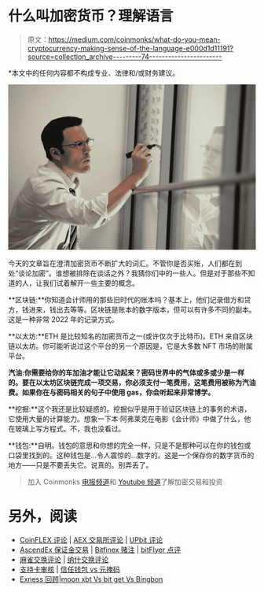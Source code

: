 # 什么叫加密货币？理解语言

> 原文：<https://medium.com/coinmonks/what-do-you-mean-cryptocurrency-making-sense-of-the-language-e000d1d11191?source=collection_archive---------74----------------------->

*本文中的任何内容都不构成专业、法律和/或财务建议。

![](img/d496315f6e6ab75f96a684705de27920.png)

今天的文章旨在澄清加密货币不断扩大的词汇。不管你是否买账，人们都在到处“谈论加密”。谁想被排除在谈话之外？我猜你们中的一些人。但是对于那些不知道的人，让我们试着解开一些主要的概念。

**区块链:**你知道会计师用的那些旧时代的账本吗？基本上，他们记录借方和贷方，钱进来，钱出去等等。区块链是账本的数字版本，但可以有许多不同的副本。这是一种非常 2022 年的记录方式。

**以太坊:**ETH 是比较知名的加密货币之一(或许仅次于比特币)。ETH 来自区块链以太坊。你可能听说过这个平台的另一个原因是，它是大多数 NFT 市场的附属平台。

**汽油:你需要给你的车加油才能让它动起来？密码世界中的气体或多或少是一样的。要在以太坊区块链完成一项交易，你必须支付一笔费用，这笔费用被称为汽油费。如果你在与密码相关的句子中使用 gas，你会听起来非常博学。**

**挖掘:**这个我还是比较疑惑的。挖掘似乎是用于验证区块链上的事务的术语，它使用大量的计算能力。想象一下本·阿弗莱克在电影《会计师》中做了什么，他在玻璃上写方程式。不，我也没看过。

**钱包:**自明。钱包的意思和你想的完全一样，只是不是那种可以在你的钱包或口袋里找到的。这种钱包是…令人震惊的…数字的。这是一个保存你的数字货币的地方——只是不要丢失它。说真的。别弄丢了。

> 加入 Coinmonks [电报频道](https://t.me/coincodecap)和 [Youtube 频道](https://www.youtube.com/c/coinmonks/videos)了解加密交易和投资

# 另外，阅读

*   [CoinFLEX 评论](https://coincodecap.com/coinflex-review) | [AEX 交易所评论](https://coincodecap.com/aex-exchange-review) | [UPbit 评论](https://coincodecap.com/upbit-review)
*   [AscendEx 保证金交易](https://coincodecap.com/ascendex-margin-trading) | [Bitfinex 赌注](https://coincodecap.com/bitfinex-staking) | [bitFlyer 点评](https://coincodecap.com/bitflyer-review)
*   [麻雀交换评论](https://coincodecap.com/sparrow-exchange-review) | [纳什交换评论](https://coincodecap.com/nash-exchange-review)
*   [支持卡审核](https://coincodecap.com/uphold-card-review) | [信任钱包 vs 元掩码](https://coincodecap.com/trust-wallet-vs-metamask)
*   [Exness 回顾](https://coincodecap.com/exness-review)|[moon xbt Vs bit get Vs Bingbon](https://coincodecap.com/bingbon-vs-bitget-vs-moonxbt)